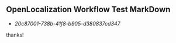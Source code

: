 ## OpenLocalization Workflow Test MarkDown
* *20c87001-738b-41f8-b905-d380837cd347*
 
thanks!

<!--HONumber=Oct16_HO4-->


